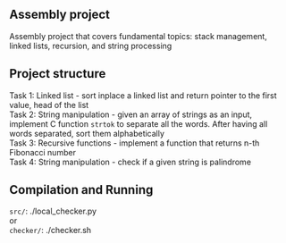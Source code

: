 ## Assembly project  
Assembly project that covers fundamental topics: stack management, linked lists, recursion, and string processing

## Project structure 
Task 1: Linked list - sort inplace a linked list and return pointer to the first value, head of the list  
Task 2: String manipulation - given an array of strings as an input, implement C function `strtok` to separate all the words. After having all words separated, sort them alphabetically  
Task 3: Recursive functions - implement a function that returns n-th Fibonacci number  
Task 4: String manipulation - check if a given string is palindrome  

## Compilation and Running  
`src/`: ./local_checker.py  
or  
`checker/`: ./checker.sh  
